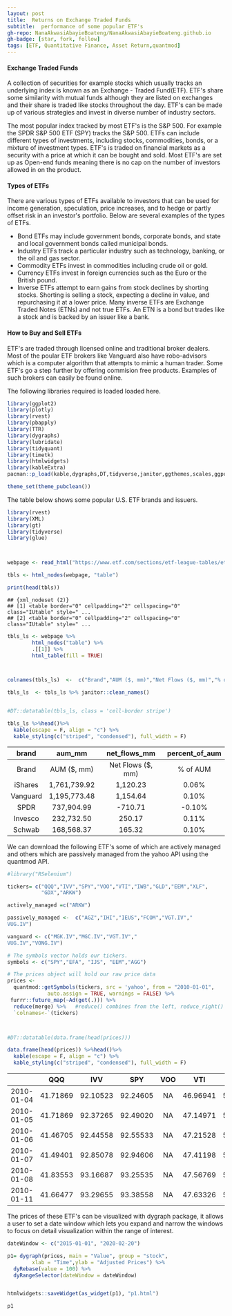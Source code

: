 ```yaml
---
layout: post
title:  Returns on Exchange Traded Funds
subtitle:  performance of some popular ETF's
gh-repo: NanaAkwasiAbayieBoateng/NanaAkwasiAbayieBoateng.github.io
gh-badge: [star, fork, follow]
tags: [ETF, Quantitative Finance, Asset Return,quantmod]
---
```





#### Exchange Traded Funds

A collection of securities  for example stocks which usually tracks an underlying index  is known as an    Exchange - Traded Fund(ETF). ETF's share some similarity with mutual funds although they are listed on exchanges and their share is traded like stocks throughout the day. ETF's can be made up of various strategies and invest in diverse number of industry sectors.

The most popular index tracked by most ETF's is the S&P 500. For example the SPDR S&P 500 ETF (SPY) tracks the S&P 500. ETFs can include different types of investments, including stocks, commodities, bonds, or a mixture of investment types. ETF's  is traded on financial markets as a security with a price at which it can be bought and sold. Most ETF's are set up as Open-end funds meaning  there is no cap on the number of investors allowed in on the product.



#### Types of ETFs


There are various types of ETFs available to investors that can be used for income generation, speculation, price increases, and to hedge or partly offset risk in an investor's portfolio. Below are several examples of the types of ETFs.

- Bond ETFs may include government bonds, corporate bonds, and state and local government bonds called municipal bonds.
- Industry ETFs track a particular industry such as technology, banking, or the oil and gas sector.
- Commodity ETFs invest in commodities including crude oil or gold.
- Currency ETFs invest in foreign currencies such as the Euro or the British pound.
- Inverse ETFs attempt to earn gains from stock declines by shorting stocks. Shorting is selling a stock, expecting a decline in value, and repurchasing it at a lower price. Many inverse ETFs are Exchange Traded Notes (ETNs) and not true ETFs. An ETN is a bond but trades like a stock and is backed by an issuer like a bank.

#### How to Buy and Sell ETFs
ETF's are traded through licensed online and traditional broker  dealers. Most of the poular ETF brokers like Vanguard  also have robo-advisors which is a computer algorithm that attempts to mimic a human trader. Some ETF's go a step further by offering commision free products. Examples of  such brokers can easily be found online.


The following libraries required is loaded loaded here.


```r
library(ggplot2)
library(plotly)
library(rvest)
library(pbapply)
library(TTR)
library(dygraphs)
library(lubridate)
library(tidyquant)
library(timetk)
library(htmlwidgets)
library(kableExtra)
pacman::p_load(kable,dygraphs,DT,tidyverse,janitor,ggthemes,scales,ggpubr,viridis)

theme_set(theme_pubclean())
```









The table below shows some popular U.S. ETF brands and issuers. 


```r
library(rvest)
library(XML)
library(gt)
library(tidyverse)
library(glue)



webpage <- read_html("https://www.etf.com/sections/etf-league-tables/etf-league-table-2020-02-10")

tbls <- html_nodes(webpage, "table")

print(head(tbls))
```

```
## {xml_nodeset (2)}
## [1] <table border="0" cellpadding="2" cellspacing="0" class="IUtable" style=" ...
## [2] <table border="0" cellpadding="2" cellspacing="0" class="IUtable" style=" ...
```

```r
tbls_ls <- webpage %>%
        html_nodes("table") %>%
        .[[1]] %>%
        html_table(fill = TRUE)



colnames(tbls_ls)  <-  c("Brand","AUM ($, mm)","Net Flows ($, mm)","% of AUM")

tbls_ls  <- tbls_ls %>% janitor::clean_names()


#DT::datatable(tbls_ls, class = 'cell-border stripe')

tbls_ls %>%head()%>%
  kable(escape = F, align = "c") %>%
  kable_styling(c("striped", "condensed"), full_width = F)
```

<table class="table table-striped table-condensed" style="width: auto !important; margin-left: auto; margin-right: auto;">
 <thead>
  <tr>
   <th style="text-align:center;"> brand </th>
   <th style="text-align:center;"> aum_mm </th>
   <th style="text-align:center;"> net_flows_mm </th>
   <th style="text-align:center;"> percent_of_aum </th>
  </tr>
 </thead>
<tbody>
  <tr>
   <td style="text-align:center;"> Brand </td>
   <td style="text-align:center;"> AUM ($, mm) </td>
   <td style="text-align:center;"> Net Flows ($, mm) </td>
   <td style="text-align:center;"> % of AUM </td>
  </tr>
  <tr>
   <td style="text-align:center;"> iShares </td>
   <td style="text-align:center;"> 1,761,739.92 </td>
   <td style="text-align:center;"> 1,120.23 </td>
   <td style="text-align:center;"> 0.06% </td>
  </tr>
  <tr>
   <td style="text-align:center;"> Vanguard </td>
   <td style="text-align:center;"> 1,195,773.48 </td>
   <td style="text-align:center;"> 1,154.64 </td>
   <td style="text-align:center;"> 0.10% </td>
  </tr>
  <tr>
   <td style="text-align:center;"> SPDR </td>
   <td style="text-align:center;"> 737,904.99 </td>
   <td style="text-align:center;"> -710.71 </td>
   <td style="text-align:center;"> -0.10% </td>
  </tr>
  <tr>
   <td style="text-align:center;"> Invesco </td>
   <td style="text-align:center;"> 232,732.50 </td>
   <td style="text-align:center;"> 250.17 </td>
   <td style="text-align:center;"> 0.11% </td>
  </tr>
  <tr>
   <td style="text-align:center;"> Schwab </td>
   <td style="text-align:center;"> 168,568.37 </td>
   <td style="text-align:center;"> 165.32 </td>
   <td style="text-align:center;"> 0.10% </td>
  </tr>
</tbody>
</table>



We can download the following ETF's some of which are actively managed and others which are passively managed from the yahoo API using the quantmod API.


```r
#library("RSelenium")

tickers= c("QQQ","IVV","SPY","VOO","VTI","IWB","GLD","EEM","XLF",
           "GDX","ARKW")

actively_managed =c("ARKW")

passively_managed <-  c("AGZ","IHI","IEUS","FCOM","VGT.IV","
VUG.IV")

vanguard <- c("MGK.IV","MGC.IV","VGT.IV","
VUG.IV","VONG.IV")

# The symbols vector holds our tickers. 
symbols <- c("SPY","EFA", "IJS", "EEM","AGG")

# The prices object will hold our raw price data 
prices <- 
  quantmod::getSymbols(tickers, src = 'yahoo', from = "2010-01-01", 
             auto.assign = TRUE, warnings = FALSE) %>% 
 furrr::future_map(~Ad(get(.))) %>%   
  reduce(merge) %>%   #reduce() combines from the left, reduce_right() combines from the right
  `colnames<-`(tickers)



#DT::datatable(data.frame(head(prices)))

data.frame(head(prices)) %>%head()%>%
  kable(escape = F, align = "c") %>%
  kable_styling(c("striped", "condensed"), full_width = F)
```

<table class="table table-striped table-condensed" style="width: auto !important; margin-left: auto; margin-right: auto;">
 <thead>
  <tr>
   <th style="text-align:left;">   </th>
   <th style="text-align:center;"> QQQ </th>
   <th style="text-align:center;"> IVV </th>
   <th style="text-align:center;"> SPY </th>
   <th style="text-align:center;"> VOO </th>
   <th style="text-align:center;"> VTI </th>
   <th style="text-align:center;"> IWB </th>
   <th style="text-align:center;"> GLD </th>
   <th style="text-align:center;"> EEM </th>
   <th style="text-align:center;"> XLF </th>
   <th style="text-align:center;"> GDX </th>
   <th style="text-align:center;"> ARKW </th>
  </tr>
 </thead>
<tbody>
  <tr>
   <td style="text-align:left;"> 2010-01-04 </td>
   <td style="text-align:center;"> 41.71869 </td>
   <td style="text-align:center;"> 92.10523 </td>
   <td style="text-align:center;"> 92.24605 </td>
   <td style="text-align:center;"> NA </td>
   <td style="text-align:center;"> 46.96941 </td>
   <td style="text-align:center;"> 51.31325 </td>
   <td style="text-align:center;"> 109.80 </td>
   <td style="text-align:center;"> 34.66187 </td>
   <td style="text-align:center;"> 7.660890 </td>
   <td style="text-align:center;"> 44.59262 </td>
   <td style="text-align:center;"> NA </td>
  </tr>
  <tr>
   <td style="text-align:left;"> 2010-01-05 </td>
   <td style="text-align:center;"> 41.71869 </td>
   <td style="text-align:center;"> 92.37265 </td>
   <td style="text-align:center;"> 92.49020 </td>
   <td style="text-align:center;"> NA </td>
   <td style="text-align:center;"> 47.14971 </td>
   <td style="text-align:center;"> 51.47793 </td>
   <td style="text-align:center;"> 109.70 </td>
   <td style="text-align:center;"> 34.91345 </td>
   <td style="text-align:center;"> 7.801696 </td>
   <td style="text-align:center;"> 45.02256 </td>
   <td style="text-align:center;"> NA </td>
  </tr>
  <tr>
   <td style="text-align:left;"> 2010-01-06 </td>
   <td style="text-align:center;"> 41.46705 </td>
   <td style="text-align:center;"> 92.44558 </td>
   <td style="text-align:center;"> 92.55533 </td>
   <td style="text-align:center;"> NA </td>
   <td style="text-align:center;"> 47.21528 </td>
   <td style="text-align:center;"> 51.54378 </td>
   <td style="text-align:center;"> 111.51 </td>
   <td style="text-align:center;"> 34.98648 </td>
   <td style="text-align:center;"> 7.817341 </td>
   <td style="text-align:center;"> 46.11611 </td>
   <td style="text-align:center;"> NA </td>
  </tr>
  <tr>
   <td style="text-align:left;"> 2010-01-07 </td>
   <td style="text-align:center;"> 41.49401 </td>
   <td style="text-align:center;"> 92.85078 </td>
   <td style="text-align:center;"> 92.94606 </td>
   <td style="text-align:center;"> NA </td>
   <td style="text-align:center;"> 47.41198 </td>
   <td style="text-align:center;"> 51.74965 </td>
   <td style="text-align:center;"> 110.82 </td>
   <td style="text-align:center;"> 34.78360 </td>
   <td style="text-align:center;"> 7.984223 </td>
   <td style="text-align:center;"> 45.89180 </td>
   <td style="text-align:center;"> NA </td>
  </tr>
  <tr>
   <td style="text-align:left;"> 2010-01-08 </td>
   <td style="text-align:center;"> 41.83553 </td>
   <td style="text-align:center;"> 93.16687 </td>
   <td style="text-align:center;"> 93.25535 </td>
   <td style="text-align:center;"> NA </td>
   <td style="text-align:center;"> 47.56769 </td>
   <td style="text-align:center;"> 51.92256 </td>
   <td style="text-align:center;"> 111.37 </td>
   <td style="text-align:center;"> 35.05952 </td>
   <td style="text-align:center;"> 7.937286 </td>
   <td style="text-align:center;"> 46.58344 </td>
   <td style="text-align:center;"> NA </td>
  </tr>
  <tr>
   <td style="text-align:left;"> 2010-01-11 </td>
   <td style="text-align:center;"> 41.66477 </td>
   <td style="text-align:center;"> 93.29655 </td>
   <td style="text-align:center;"> 93.38558 </td>
   <td style="text-align:center;"> NA </td>
   <td style="text-align:center;"> 47.63326 </td>
   <td style="text-align:center;"> 51.99666 </td>
   <td style="text-align:center;"> 112.85 </td>
   <td style="text-align:center;"> 34.98648 </td>
   <td style="text-align:center;"> 7.942502 </td>
   <td style="text-align:center;"> 46.89188 </td>
   <td style="text-align:center;"> NA </td>
  </tr>
</tbody>
</table>


The prices of these ETF's can be visualized with dygraph package, it allows a user to set a date window which lets you expand and narrow the windows to focus on detail visualization within the range of interest.


```r
dateWindow <- c("2015-01-01", "2020-02-20")

p1= dygraph(prices, main = "Value", group = "stock",
        xlab = "Time",ylab = "Adjusted Prices") %>%
  dyRebase(value = 100) %>%
  dyRangeSelector(dateWindow = dateWindow)


htmlwidgets::saveWidget(as_widget(p1), "p1.html")

p1
```

